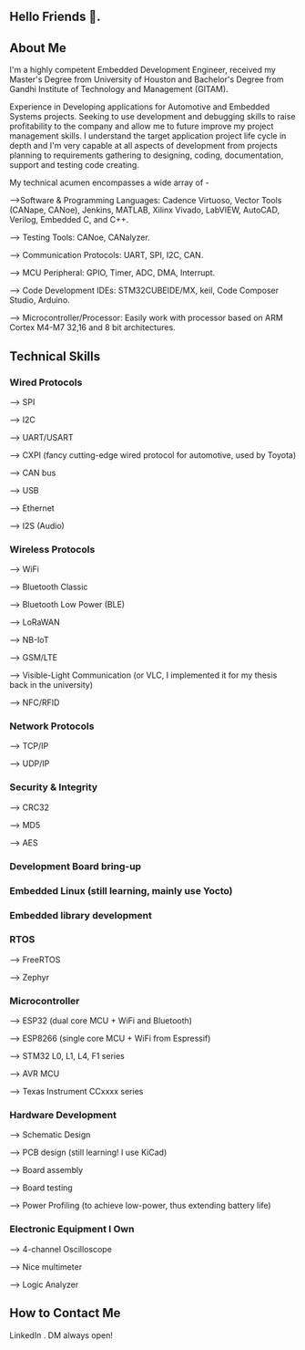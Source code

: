 ## Hello Friends 👋. 

## About Me
I'm a highly competent Embedded Development Engineer, received my Master's Degree from University of Houston and Bachelor's Degree from Gandhi Institute of Technology and Management (GITAM). 

Experience in Developing applications for Automotive and Embedded Systems projects. Seeking to use development and debugging skills to raise profitability to the company and allow me to future improve my project management skills. I understand the target application project life cycle in depth and I'm very capable at all aspects of development from projects planning to requirements gathering to designing, coding, documentation, support and testing code creating. 

My technical acumen encompasses a wide array of -


-->Software & Programming Languages: Cadence Virtuoso, Vector Tools (CANape, CANoe), Jenkins, MATLAB, Xilinx Vivado, LabVIEW, AutoCAD, Verilog, Embedded C, and C++.

--> Testing Tools: CANoe, CANalyzer.

--> Communication Protocols: UART, SPI, I2C, CAN.

--> MCU Peripheral: GPIO, Timer, ADC, DMA, Interrupt.

--> Code Development IDEs: STM32CUBEIDE/MX, keil, Code Composer Studio, Arduino.

--> Microcontroller/Processor: Easily work with processor based on ARM Cortex M4-M7 32,16 and 8 bit architectures.

## Technical Skills
### Wired Protocols
--> SPI

--> I2C

--> UART/USART

--> CXPI (fancy cutting-edge wired protocol for automotive, used by Toyota)

--> CAN bus

--> USB

--> Ethernet

--> I2S (Audio)
### Wireless Protocols

--> WiFi

--> Bluetooth Classic

--> Bluetooth Low Power (BLE)

--> LoRaWAN

--> NB-IoT

--> GSM/LTE

--> Visible-Light Communication (or VLC, I implemented it for my thesis back in the university)

--> NFC/RFID
### Network Protocols

--> TCP/IP

--> UDP/IP
### Security & Integrity

--> CRC32

--> MD5

--> AES
### Development Board bring-up
### Embedded Linux (still learning, mainly use Yocto)
### Embedded library development
### RTOS
--> FreeRTOS

--> Zephyr
### Microcontroller

--> ESP32 (dual core MCU + WiFi and Bluetooth)

--> ESP8266 (single core MCU + WiFi from Espressif)

--> STM32 L0, L1, L4, F1 series

--> AVR MCU

--> Texas Instrument CCxxxx series
### Hardware Development

--> Schematic Design

--> PCB design (still learning! I use KiCad)

--> Board assembly

--> Board testing

--> Power Profiling (to achieve low-power, thus extending battery life)
### Electronic Equipment I Own

--> 4-channel Oscilloscope

--> Nice multimeter

--> Logic Analyzer

## How to Contact Me
LinkedIn . DM always open!
